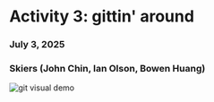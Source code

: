 # Activity 3: gittin' around

### July 3, 2025

### Skiers (John Chin, Ian Olson, Bowen Huang)

![git visual demo](./assets/Screenshot%202025-07-03%20at%2010.56.44 AM.png)
